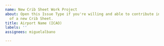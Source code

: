 ```yaml
---
name: New Crib Sheet Work Project
about: Open this Issue Type if you're willing and able to contribute in the creating
  of a new Crib Sheet.
title: Airport Name (ICAO)
labels: ''
assignees: miguelalbano

---
```



